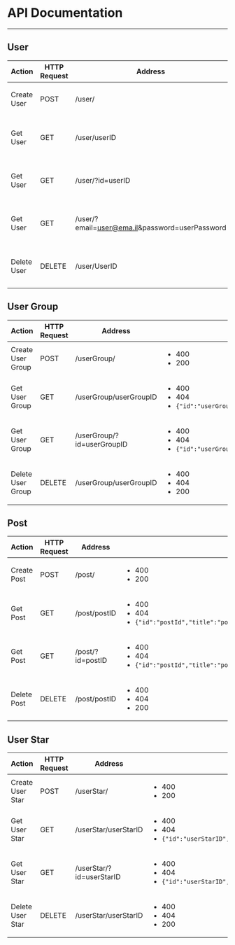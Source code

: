 # API Documentation

---

## User
Action | HTTP Request | Address | Possible Responses | JSON Sent With Request
--- | --- | --- | --- | ---
Create User | POST | /user/ | <ul><li>400</li> <li>200</li></ul> | `{name:"userName","email":"user@ema.il","password":"userPassword","picture":"userPictureInBase64"}`
Get User | GET | /user/userID | <ul><li>400</li> <li>404</li> <li>`{"id":"userID","name":"userName","picture":"userPictureInBase64","circles":"listOfUserGroupIds,"posts":"listOfPostIDs"}`</li></ul> | None
Get User | GET | /user/?id=userID | <ul><li>400</li> <li>404</li> <li>`{"id":"userID","name":"userName","picture":"userPictureInBase64","circles":"listOfUserGroupIds,"posts":"listOfPostIDs"}`</li></ul> | None
Get User | GET | /user/?email=user@ema.il&password=userPassword | <ul><li>400</li> <li>404</li> <li>`{"id":"userID","name":"userName","picture":"userPictureInBase64","circles":"listOfUserGroupIds,"Posts":"listOfPostIDs"}`</li></ul> | None
Delete User | DELETE | /user/UserID | <ul><li>400</li> <li>404</li> <li>200</li></ul> | None

## User Group
Action | HTTP Request | Address | Possible Responses | JSON Sent With Request
--- | --- | --- | --- | ---
Create User Group | POST | /userGroup/ | <ul><li>400</li> <li>200</li></ul> | `{name:"userGroupName","description":"userGroupDescription","creator":"fristUserID"}`
Get User Group | GET | /userGroup/userGroupID | <ul><li>400</li> <li>404</li> <li>`{"id":"userGroupID","name":"userGroupName","users":"listOfUserIDs","posts":"listOfPostIDs"}`</li></ul> | None
Get User Group | GET | /userGroup/?id=userGroupID | <ul><li>400</li> <li>404</li> <li>`{"id":"userGroupID","name":"userGroupName","users":"listOfUserIDs","posts":"listOfPostIDs"}`</li></ul> | None
Delete User Group | DELETE | /userGroup/userGroupID | <ul><li>400</li> <li>404</li> <li>200</li></ul> | None

## Post
Action | HTTP Request | Address | Possible Responses | JSON Sent With Request
--- | --- | --- | --- | ---
Create Post | POST | /post/ | <ul><li>400</li> <li>200</li></ul> | `{"group":"userGroupId","user":"userId"}`
Get Post | GET | /post/postID | <ul><li>400</li> <li>404</li> <li>`{"id":"postId","title":"postTitle","author":"authorUserId","group":"userGroupId","content":"contentInBase64","time":"timeOfPost"}`</li></ul> | None
Get Post | GET | /post/?id=postID | <ul><li>400</li> <li>404</li> <li>`{"id":"postId","title":"postTitle","author":"authorUserId","group":"userGroupId","content":"contentInBase64","time":"timeOfPost"}`</li></ul> | None
Delete Post | DELETE | /post/postID | <ul><li>400</li> <li>404</li> <li>200</li></ul> | None


## User Star
Action | HTTP Request | Address | Possible Responses | JSON Sent With Request
--- | --- | --- | --- | ---
Create User Star | POST | /userStar/ | <ul><li>400</li> <li>200</li></ul> | `{"author":"authorUserId","user":"userId"}`
Get User Star | GET | /userStar/userStarID | <ul><li>400</li> <li>404</li> <li>`{"id":"userStarID","author":"authorUserId","user":"userId","time":"timeOfUserStar"}`</li></ul> | None
Get User Star | GET | /userStar/?id=userStarID | <ul><li>400</li> <li>404</li> <li>`{"id":"userStarID","author":"authorUserId","user":"userId","time":"timeOfUserStar"}`</li></ul> | None
Delete User Star | DELETE | /userStar/userStarID | <ul><li>400</li> <li>404</li> <li>200</li></ul> | None